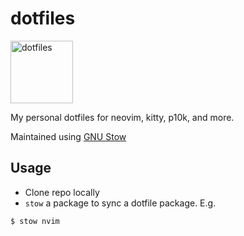 # dotfiles

<img src="https://freesvg.org/img/1535649195.png" width="100" height="100" alt="dotfiles" />

My personal dotfiles for neovim, kitty, p10k, and more.

Maintained using [GNU Stow](https://www.gnu.org/software/stow/)

## Usage
- Clone repo locally
- `stow` a package to sync a dotfile package. E.g.
```sh
$ stow nvim
```
